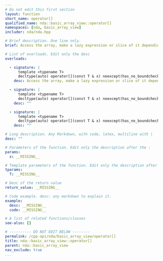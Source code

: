 ```yaml
---
# Do not edit this first section
layout: function
short_name: operator[]
qualified_name: nda::basic_array_view::operator[]
namespaces: [nda, basic_array_view]
includer: nda/nda.hpp

# Brief description. One line only.
brief: Access the array, make a lazy expression or slice of it depending on the arguments

# List of overloads. Edit only the desc
overloads:

  - signature: |
      template <typename T>
      decltype(auto) operator[](const T & x) noexcept(has_no_boundcheck) const &
    desc: Access the array, make a lazy expression or slice of it depending on the arguments

  - signature: |
      template <typename T>
      decltype(auto) operator[](const T & x) noexcept(has_no_boundcheck) &
    desc: ""

  - signature: |
      template <typename T>
      decltype(auto) operator[](const T & x) noexcept(has_no_boundcheck) &&
    desc: ""

# Long description. Any Markdown, with code, latex, multiline with |
desc: ""

# Parameters of the function. Edit only the description after the :
params:
  x: __MISSING__

# Template parameters of the function. Edit only the description after the :
tparams:
  T: __MISSING__

# Desc of the return value
return_value: __MISSING__

# Code example. desc: any markdown to explain it.
example:
  desc: __MISSING__
  code: __MISSING__

# A list of related functions/classes
see-also: []

# ---------- DO NOT EDIT BELOW --------
permalink: /cpp-api/nda/basic_array_view/operator[]
title: nda::basic_array_view::operator[]
parent: nda::basic_array_view
nav_exclude: true
...
```


